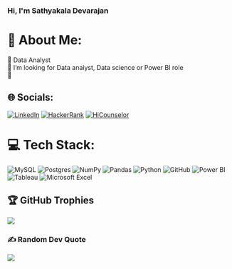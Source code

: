 ### Hi, I'm Sathyakala Devarajan

# 💫 About Me:
🔭 Data Analyst<br>👯 I’m looking for Data analyst, Data science or Power BI role<br>🌱


## 🌐 Socials:
[![LinkedIn](https://img.shields.io/badge/LinkedIn-%230077B5.svg?logo=linkedin&logoColor=white)](https://linkedin.com/in/sathyakala-devarajan) 
[![HackerRank](https://img.shields.io/badge/HackerRank-%23f7941d.svg?logo=hackerrank&logoColor=white)](https://www.hackerrank.com/sathyakaladevar1)
[![HiCounselor](https://img.shields.io/badge/HiCounselor-%23COLORCODEHERE)](https://hicounselor.com/projects/SathyakalaD-portfolio/Mzc1MDA=)


# 💻 Tech Stack:
![MySQL](https://img.shields.io/badge/mysql-%2300f.svg?style=for-the-badge&logo=mysql&logoColor=white) 
![Postgres](https://img.shields.io/badge/postgres-%23316192.svg?style=for-the-badge&logo=postgresql&logoColor=white) 
![NumPy](https://img.shields.io/badge/numpy-%23013243.svg?style=for-the-badge&logo=numpy&logoColor=white) 
![Pandas](https://img.shields.io/badge/pandas-%23150458.svg?style=for-the-badge&logo=pandas&logoColor=white) 
![Python](https://img.shields.io/badge/python-3670A0?style=for-the-badge&logo=python&logoColor=ffdd54) 
![GitHub](https://img.shields.io/badge/GitHub-%23121011.svg?style=for-the-badge&logo=github&logoColor=white)
![Power BI](https://img.shields.io/badge/Power%20BI-%230078D4.svg?style=for-the-badge&logo=power-bi&logoColor=white)
![Tableau](https://img.shields.io/badge/Tableau-%23007ACC.svg?style=for-the-badge&logo=tableau&logoColor=white)
![Microsoft Excel](https://img.shields.io/badge/Microsoft%20Excel-%230078D4.svg?style=for-the-badge&logo=microsoft-excel&logoColor=white)



## 🏆 GitHub Trophies
![](https://github-profile-trophy.vercel.app/?username=Sathyakala-Devarajan&theme=radical&no-frame=true&no-bg=false&margin-w=4)

### ✍️ Random Dev Quote
![](https://quotes-github-readme.vercel.app/api?type=horizontal&theme=radical)

<!-- Proudly created with GPRM ( https://gprm.itsvg.in ) -->
